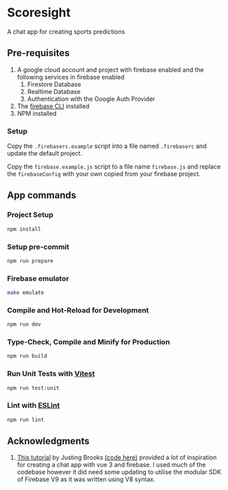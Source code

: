 # Scoresight

A chat app for creating sports predictions

## Pre-requisites

1. A google cloud account and project with firebase enabled and the following services in firebase enabled
   1. Firestore Database
   1. Realtime Database
   1. Authentication with the Google Auth Provider
1. The [firebase CLI](https://firebase.google.com/docs/cli#setup_update_cli) installed
1. NPM installed

### Setup

Copy the `.firebaserc.example` script into a file named `.firebaserc` and
update the default project.

Copy the `firebase.example.js` script to a file name `firebase.js` and
replace the `firebaseConfig` with your own copied from your firebase project.

## App commands

### Project Setup

```sh
npm install
```

### Setup pre-commit

```sh
npm run prepare
```

### Firebase emulator

```sh
make emulate
```

### Compile and Hot-Reload for Development

```sh
npm run dev
```

### Type-Check, Compile and Minify for Production

```sh
npm run build
```

### Run Unit Tests with [Vitest](https://vitest.dev/)

```sh
npm run test:unit
```

### Lint with [ESLint](https://eslint.org/)

```sh
npm run lint
```

## Acknowledgments

1. [This tutorial](https://www.youtube.com/watch?v=egs7_a4Yjnk&ab_channel=JustinBrooks) by Justing Brooks [(code here)](https://github.com/codingwithjustin/vue-realtime-chat/tree/main) provided a lot of inspiration for creating a chat app with vue 3 and firebase. I used much of the codebase however it did need some updating to utilise the modular SDK of Firebase V9 as it was written using V8 syntax.
